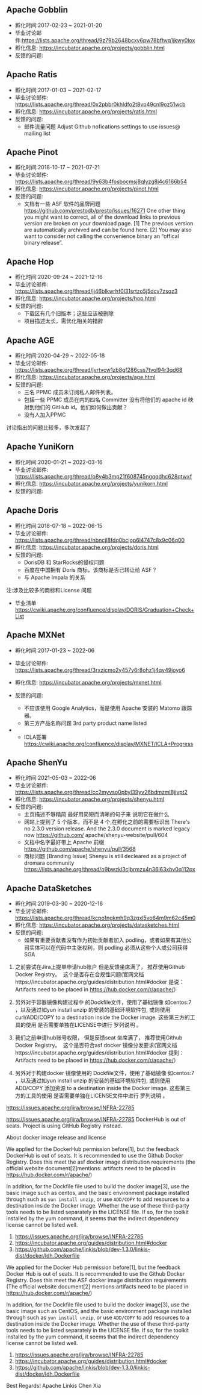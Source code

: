 ## Apache Gobblin 
- 孵化时间:2017-02-23 ~ 2021-01-20
- 毕业讨论邮件:https://lists.apache.org/thread/9z79b2648bcxy6pw78bfhvq1jkwy0lox
- 孵化信息: https://incubator.apache.org/projects/gobblin.html 
- 反馈的问题: 


## Apache Ratis 
- 孵化时间:2017-01-03 ~ 2021-02-17
- 毕业讨论邮件: https://lists.apache.org/thread/0x2pbbr0khldfo2t8vp49cnl9oz51wcb 
- 孵化信息: https://incubator.apache.org/projects/ratis.html 
- 反馈的问题: 
    - 邮件流量问题 Adjust Github nofications settings to use issues@ mailing list


## Apache Pinot 
- 孵化时间:2018-10-17 ~ 2021-07-21
- 毕业讨论邮件: https://lists.apache.org/thread/9y63b4fosbocmsj8qlyzg8j4c6166b54
- 孵化信息: https://incubator.apache.org/projects/pinot.html 
- 反馈的问题:
    - 文档有一些 ASF 软件的品牌问题 https://github.com/prestodb/presto/issues/16271
One other thing you might want to correct, all of the download links to previous version are broken on your download page. [1] The previous version are automatically archived and can be found here. [2] You may also want to consider not calling the convenience binary an “offical binary release”.


## Apache Hop 
- 孵化时间:2020-09-24 ~ 2021-12-16
- 毕业讨论邮件: https://lists.apache.org/thread/jj46blkwrhf0l31srtzo5j5dcv7zsqz3
- 孵化信息: https://incubator.apache.org/projects/hop.html
- 反馈的问题:
    - 下载区有几个旧版本；这些应该被删除
    - 项目描述太长，需优化相关的措辞

## Apache AGE 
- 孵化时间:2020-04-29 ~ 2022-05-18
- 毕业讨论邮件: https://lists.apache.org/thread/jvrtvcw1zb8gf286css7tvol94r3qd68
- 孵化信息: https://incubator.apache.org/projects/age.html
- 反馈的问题:
    - 三名 PPMC 成员未订阅私人邮件列表。
    - 包括一些 PPMC 成员在内的四名 Committer 没有将他们的 apache id 映射到他们的 GitHub id。他们如何做出贡献？
    - 没有人加入PPMC

讨论指出的问题比较多，多次发起了 


## Apache YuniKorn 
- 孵化时间:2020-01-21 ~ 2022-03-16
- 毕业讨论邮件:  https://lists.apache.org/thread/o8y4b3mp21f608745ngqqdhc628qtwxf
- 孵化信息: https://incubator.apache.org/projects/yunikorn.html
- 反馈的问题:


## Apache Doris 
- 孵化时间:2018-07-18 ~ 2022-06-15
- 毕业讨论邮件: https://lists.apache.org/thread/nbncjl8fdq0bcjop6l4747c8x9c06q00
- 孵化信息: https://incubator.apache.org/projects/doris.html
- 反馈的问题:
    - DorisDB  和 StarRocks的侵权问题 
    - 百度在中国拥有 Doris 商标，该商标是否已转让给 ASF？
    - 与 Apache Impala 的关系 

注:涉及比较多的商标和License 问题

- 毕业清单  https://cwiki.apache.org/confluence/display/DORIS/Graduation+Check+List
 
## Apache MXNet 

- 孵化时间:2017-01-23 ~ 2022-06
- 毕业讨论邮件: https://lists.apache.org/thread/3rxzjcmo2y457y6r8ohz1j4qv49joyo6
- 孵化信息: https://incubator.apache.org/projects/mxnet.html
- 反馈的问题:
    - 不应该使用 Google Analytics，而是使用 Apache 安装的 Matomo 跟踪器。
    - 第三方产品名称问题  3rd party product name listed

- - ICLA签署
https://cwiki.apache.org/confluence/display/MXNET/ICLA+Progress



## Apache ShenYu 
- 孵化时间:2021-05-03 ~ 2022-06
- 毕业讨论邮件: https://lists.apache.org/thread/cc2myvso0pbyl39yv26bdmzml8jjvpt2
- 孵化信息: https://incubator.apache.org/projects/shenyu.html
- 反馈的问题:
    - 主页描述不够精简 最好用简短而清晰的句子来 说明它在做什么
    -  网站上提到了 5 个版本，而不是 4 个,在孵化之前的需要标识出  There's no 2.3.0 version release. And the 2.3.0 document is marked legacy now https://github.com/ apache/shenyu-website/pull/604
    -  文档中名字最好带上 Apache 前缀  https://github.com/apache/shenyu/pull/3568
    -  商标问题 \[Branding Issue] Shenyu is still decleared as a project of dromara community https://lists.apache.org/thread/o9bwzkl3cjbrmzx4n36l63xbv0q112px


## Apache DataSketches
- 孵化时间:2019-03-30 ~ 2020-12-16
- 毕业讨论邮件: https://lists.apache.org/thread/kcpo1ngkmh9q3zgxl5vo64m9m62c45m0
- 孵化信息: https://incubator.apache.org/projects/datasketches.html
- 反馈的问题:
    - 如果有重要贡献者没有作为初始贡献者加入 podling，或者如果有其他公司实体可以在代码中主张权利，则 podling 必须从这些个人或公司获得 SGA






1. 之前尝试在Jira上提单申请hub账户 但是反馈坐席满了， 推荐使用Github Docker Registry。  这个是否存在合规性问题(官网文档https://incubator.apache.org/guides/distribution.html#docker 是说：
Artifacts need to be placed in https://hub.docker.com/r/apache/<project>）

2. 另外对于容器镜像构建过程中 的Dockfile文件，使用了基础镜像 如centos:7 ，以及通过如yun install unzip 的安装的基础环境软件包, 或则使用curl/ADD/COPY  to a destination inside the Docker image. 这些第三方的工具的使用 是否需要单独在LICENSE中进行 罗列说明 。 


1. 我们之前申请hub账号权限， 但是反馈seat 坐席满了， 推荐使用Github Docker Registry。  这个是否符合asf docker 镜像分发要求(官网文档https://incubator.apache.org/guides/distribution.html#docker 提到：
Artifacts need to be placed in https://hub.docker.com/r/apache/<project>）

2. 另外对于构建docker 镜像使用的 Dockfile文件，使用了基础镜像 如centos:7 ，以及通过如yun install unzip 的安装的基础环境软件包, 或则使用 ADD/COPY  添加资源 to a destination inside the Docker image. 这些第三方的工具的使用 是否需要单独在LICENSE文件中进行 罗列说明 。 


https://issues.apache.org/jira/browse/INFRA-22785

https://issues.apache.org/jira/browse/INFRA-22785
DockerHub is out of seats. Project is using GitHub Registry instead.

About docker image release and license 

We applied for the DockerHub permission before[1], but the feedback DockerHub is out of seats. It is recommended to use the Github Docker Registry. 
Does this meet the asf docker image distribution requirements (the official website document[2]mentions:
artifacts need to be placed in https://hub.docker.com/r/apache/<project>)

In addition, for the Dockfile file used to build the docker image[3], use the basic image such as centos, 
and the basic environment package installed through such as `yun install unzip`, 
or use `ADD/COPY` to add resources to a destination inside the Docker image. 
Whether the use of these third-party tools needs to be listed separately in the LICENSE file. 
If so, for the toolkit installed by the yum command, it seems that the indirect dependency license cannot be listed well.


1. https://issues.apache.org/jira/browse/INFRA-22785
2. https://incubator.apache.org/guides/distribution.html#docker 
3. https://github.com/apache/linkis/blob/dev-1.3.0/linkis-dist/docker/ldh.Dockerfile


We applied for the Docker Hub permission before[1], but the feedback Docker Hub is out of seats. 
It is recommended to use the Github Docker Registry. 
Does this meet the ASF docker image distribution requirements (The official website document[2] 
mentions:artifacts need to be placed in https://hub.docker.com/r/apache/<project>)

In addition, for the Dockfile file used to build the docker image[3], use the basic image such as CentOS, 
and the basic environment package installed through such as `yun install unzip`, 
or use `ADD/COPY` to add resources to a destination inside the Docker image. 
Whether the use of these third-party tools needs to be listed separately in the LICENSE file. 
If so, for the toolkit installed by the yum command, it seems that the indirect dependency license cannot be listed well.


1. https://issues.apache.org/jira/browse/INFRA-22785
2. https://incubator.apache.org/guides/distribution.html#docker 
3. https://github.com/apache/linkis/blob/dev-1.3.0/linkis-dist/docker/ldh.Dockerfile

Best Regards!
Apache Linkis
Chen Xia
